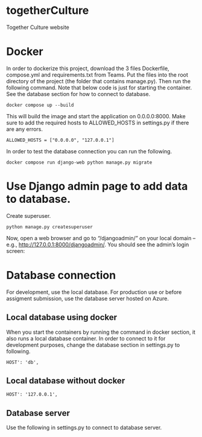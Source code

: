 # togetherCulture
Together Culture website

# Docker

In order to dockerize this project, download the 3 files Dockerfile, compose.yml and requirements.txt from Teams. Put the files into the root directory of the project (the folder that contains manage.py). Then run the following command. Note that below code is just for starting the container. See the database section for how to connect to database.

```
docker compose up --build
```

This will build the image and start the application on 0.0.0.0:8000. Make sure to add the required hosts to ALLOWED_HOSTS in settings.py if there are any errors.

```
ALLOWED_HOSTS = ["0.0.0.0", "127.0.0.1"]
```

In order to test the database connection you can run the following.

```
docker compose run django-web python manage.py migrate
```

# Use Django admin page to add data to database.

Create superuser.

```
python manage.py createsuperuser
```

Now, open a web browser and go to “/djangoadmin/” on your local domain – e.g., http://127.0.0.1:8000/djangoadmin/. You should see the admin’s login screen:

# Database connection

For development, use the local database. For production use or before assigment submission, use the database server hosted on Azure. 

## Local database using docker

When you start the containers by running the command in docker section, it also runs a local database container. In order to connect to it for development purposes, change the database section in settings.py to following.

```
HOST': 'db',
```

## Local database without docker

```
HOST': '127.0.0.1',
```

## Database server

Use the following in settings.py to connect to database server.

```

```
